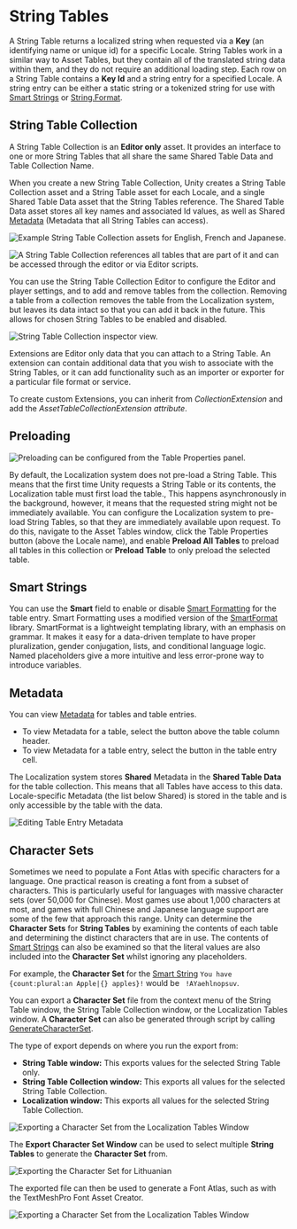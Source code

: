 # String Tables

A String Table returns a localized string when requested via a **Key** (an identifying name or unique id) for a specific Locale. String Tables work in a similar way to Asset Tables, but they contain all of the translated string data within them, and they do not require an additional loading step.
Each row on a String Table contains a **Key Id** and a string entry for a specified Locale. A string entry can be either a static string or a tokenized string for use with [Smart Strings](Smart/SmartStrings.md) or [String.Format](https://docs.microsoft.com/dotnet/api/system.string.format).

## String Table Collection

A String Table Collection is an **Editor only** asset. It provides an interface to one or more String Tables that all share the same Shared Table Data and Table Collection Name.

When you create a new String Table Collection, Unity creates a String Table Collection asset and a String Table asset for each Locale, and a single Shared Table Data asset that the String Tables reference. The Shared Table Data asset stores all key names and associated Id values, as well as Shared [Metadata](Metadata.md) (Metadata that all String Tables can access).

![Example String Table Collection assets for English, French and Japanese.](images/StringTableCollection_ProjectView.png)

![A String Table Collection references all tables that are part of it and can be accessed through the editor or via Editor scripts.](images/StringTableCollectionOverview.dot.svg)

You can use the String Table Collection Editor to configure the Editor and player settings, and to add and remove tables from the collection. Removing a table from a collection removes the table from the Localization system, but leaves its data intact so that you can add it back in the future. This allows for chosen String Tables to be enabled and disabled.

![String Table Collection inspector view.](images/StringTableCollection_Inspector.png)

Extensions are Editor only data that you can attach to a String Table. An extension can contain additional data that you wish to associate with the String Tables, or it can add functionality such as an importer or exporter for a particular file format or service.

To create custom Extensions, you can inherit from *CollectionExtension* and add the *AssetTableCollectionExtension attribute*.

## Preloading

![Preloading can be configured from the Table Properties panel.](images/StringTables_TableProperties.png)

By default, the Localization system does not pre-load a String Table. This means that the first time Unity requests a String Table or its contents, the Localization table must first load the table., This happens asynchronously in the background, however, it means that the requested string might not be immediately available.
You can configure the Localization system to pre-load String Tables, so that they are immediately available upon request. To do this, navigate to the Asset Tables window, click the Table Properties button (above the Locale name), and enable **Preload All Tables** to preload all tables in this collection or **Preload Table** to only preload the selected table.

## Smart Strings

You can use the **Smart** field to enable or disable [Smart Formatting](Smart/SmartStrings.md) for the table entry. Smart Formatting uses a modified version of the [SmartFormat](https://github.com/axuno/SmartFormat) library. SmartFormat is a lightweight templating library, with an emphasis on grammar. It makes it easy for a data-driven template to have proper pluralization, gender conjugation, lists, and conditional language logic. Named placeholders give a more intuitive and less error-prone way to introduce variables.

## Metadata

You can view [Metadata](Metadata.md) for tables and table entries.

- To view Metadata for a table, select the button above the table column header.
- To view Metadata for a table entry, select the button in the table entry cell.

The Localization system stores **Shared** Metadata in the **Shared Table Data** for the table collection. This means that all Tables have access to this data. Locale-specific Metadata (the list below Shared) is stored in the table and is only accessible by the table with the data.

![Editing Table Entry Metadata](images/StringTables_EntryProperties.png)

## Character Sets

Sometimes we need to populate a Font Atlas with specific characters for a language. One practical reason is creating a font from a subset of characters. This is particularly useful for languages with massive character sets (over 50,000 for Chinese). Most games use about 1,000 characters at most, and games with full Chinese and Japanese language support are some of the few that approach this range.
Unity can determine the **Character Sets** for **String Tables** by examining the contents of each table and determining the distinct characters that are in use. The contents of [Smart Strings](Smart/SmartStrings.md) can also be examined so that the literal values are also included into the **Character Set** whilst ignoring any placeholders.

For example, the **Character Set** for the [Smart String](Smart/SmartStrings.md) `You have {count:plural:an Apple|{} apples}!` would be ` !AYaehlnopsuv`.

You can export a **Character Set** file from the context menu of the String Table window, the String Table Collection window, or the Localization Tables window. A **Character Set** can also be generated through script by calling [GenerateCharacterSet](xref:UnityEditor.Localization.StringTableCollection.GenerateCharacterSet).

The type of export depends on where you run the export from:

- **String Table window:** This exports values for the selected String Table only.
- **String Table Collection window:** This exports all values for the selected String Table Collection.
- **Localization window:** This exports all values for the selected String Table Collection.

![Exporting a Character Set from the Localization Tables Window](images/StringTables_ExportCharacterSetMenu.png)

The **Export Character Set Window** can be used to select multiple **String Tables** to generate the **Character Set** from.

![Exporting the Character Set for Lithuanian](images/StringTables_ExportCharacterSetWindow.png)

The exported file can then be used to generate a Font Atlas, such as with the TextMeshPro Font Asset Creator.

![Exporting a Character Set from the Localization Tables Window](images/TMP_FontAssetCreator_CharacterSet.png)
